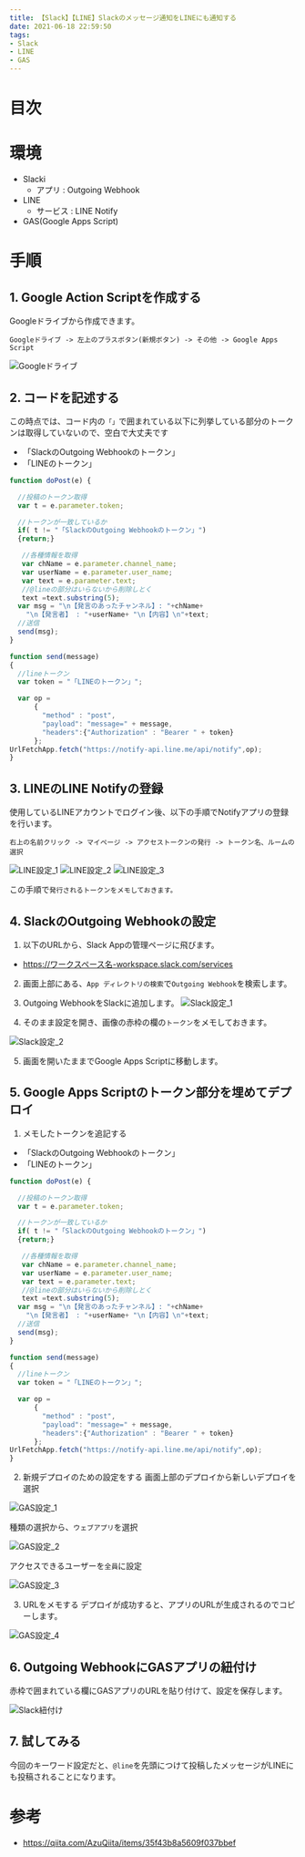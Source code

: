 ```yaml
---
title: 【Slack】【LINE】Slackのメッセージ通知をLINEにも通知する
date: 2021-06-18 22:59:50
tags:
- Slack
- LINE
- GAS
---
```

# 目次
<!-- toc -->
<!-- more -->

# 環境
- Slacki
  - アプリ : Outgoing Webhook
- LINE
  - サービス : LINE Notify
- GAS(Google Apps Script)

# 手順
## 1. Google Action Scriptを作成する
Googleドライブから作成できます。

```
Googleドライブ -> 左上のプラスボタン(新規ボタン) -> その他 -> Google Apps Script
```

![Googleドライブ](/2021/06/18/%E3%80%90Slack%E3%80%91%E3%80%90LINE%E3%80%91Slack%E3%81%AE%E3%83%A1%E3%83%83%E3%82%BB%E3%83%BC%E3%82%B8%E9%80%9A%E7%9F%A5%E3%82%92LINE%E3%81%AB%E3%82%82%E9%80%9A%E7%9F%A5%E3%81%99%E3%82%8B/Google%E3%83%89%E3%83%A9%E3%82%A4%E3%83%96.png "Googleドライブ")

## 2. コードを記述する
この時点では、コード内の`「」`で囲まれている以下に列挙している部分のトークンは取得していないので、空白で大丈夫です
- 「SlackのOutgoing Webhookのトークン」
- 「LINEのトークン」

```javascript
function doPost(e) {

  //投稿のトークン取得
  var t = e.parameter.token;

  //トークンが一致しているか
  if( t != "「SlackのOutgoing Webhookのトークン」")
  {return;}

   //各種情報を取得
   var chName = e.parameter.channel_name;
   var userName = e.parameter.user_name;
   var text = e.parameter.text;
   //@lineの部分はいらないから削除しとく
   text =text.substring(5);
  var msg = "\n【発言のあったチャンネル】: "+chName+
    "\n【発言者】 : "+userName+ "\n【内容】\n"+text;
  //送信
  send(msg);
}

function send(message)
{
  //lineトークン
  var token = "「LINEのトークン」";

  var op =
      {
        "method" : "post",
        "payload": "message=" + message,
        "headers":{"Authorization" : "Bearer " + token}
      };
UrlFetchApp.fetch("https://notify-api.line.me/api/notify",op);
}
```

## 3. LINEのLINE Notifyの登録
使用しているLINEアカウントでログイン後、以下の手順でNotifyアプリの登録を行います。

```
右上の名前クリック -> マイページ -> アクセストークンの発行 -> トークン名、ルームの選択
```

![LINE設定_1](/2021/06/18/【Slack】【LINE】Slackのメッセージ通知をLINEにも通知する/LINE設定_1.png "LINE設定_1")
![LINE設定_2](/2021/06/18/【Slack】【LINE】Slackのメッセージ通知をLINEにも通知する/LINE設定_2.png "LINE設定_2")
![LINE設定_3](/2021/06/18/【Slack】【LINE】Slackのメッセージ通知をLINEにも通知する/LINE設定_3.png "LINE設定_3")

この手順で`発行されるトークンをメモしておきます。`

## 4. SlackのOutgoing Webhookの設定
1. 以下のURLから、Slack Appの管理ページに飛びます。
- https://ワークスペース名-workspace.slack.com/services

2. 画面上部にある、`App ディレクトリの検索`で`Outgoing Webhook`を検索します。

3. Outgoing WebhookをSlackに追加します。
![Slack設定_1](/2021/06/18/【Slack】【LINE】Slackのメッセージ通知をLINEにも通知する/Slack設定_1.png "Slack設定_1")

4. そのまま設定を開き、画像の赤枠の欄の`トークン`をメモしておきます。

![Slack設定_2](/2021/06/18/【Slack】【LINE】Slackのメッセージ通知をLINEにも通知する/Slack設定_2.png "Slack設定_2")

5. 画面を開いたままでGoogle Apps Scriptに移動します。

## 5. Google Apps Scriptのトークン部分を埋めてデプロイ
1. メモしたトークンを追記する
  - 「SlackのOutgoing Webhookのトークン」
  - 「LINEのトークン」

```javascript
function doPost(e) {

  //投稿のトークン取得
  var t = e.parameter.token;

  //トークンが一致しているか
  if( t != "「SlackのOutgoing Webhookのトークン」")
  {return;}

   //各種情報を取得
   var chName = e.parameter.channel_name;
   var userName = e.parameter.user_name;
   var text = e.parameter.text;
   //@lineの部分はいらないから削除しとく
   text =text.substring(5);
  var msg = "\n【発言のあったチャンネル】: "+chName+
    "\n【発言者】 : "+userName+ "\n【内容】\n"+text;
  //送信
  send(msg);
}

function send(message)
{
  //lineトークン
  var token = "「LINEのトークン」";

  var op =
      {
        "method" : "post",
        "payload": "message=" + message,
        "headers":{"Authorization" : "Bearer " + token}
      };
UrlFetchApp.fetch("https://notify-api.line.me/api/notify",op);
}
```

2. 新規デプロイのための設定をする
画面上部のデプロイから新しいデプロイを選択

![GAS設定_1](/2021/06/18/【Slack】【LINE】Slackのメッセージ通知をLINEにも通知する/GAS設定_1.png "GAS設定_1")

種類の選択から、`ウェブアプリ`を選択

![GAS設定_2](/2021/06/18/【Slack】【LINE】Slackのメッセージ通知をLINEにも通知する/GAS設定_2.png "GAS設定_2")

アクセスできるユーザーを`全員`に設定

![GAS設定_3](/2021/06/18/【Slack】【LINE】Slackのメッセージ通知をLINEにも通知する/GAS設定_3.png "GAS設定_3")

3. URLをメモする
デプロイが成功すると、アプリのURLが生成されるのでコピーします。

![GAS設定_4](/2021/06/18/【Slack】【LINE】Slackのメッセージ通知をLINEにも通知する/GAS設定_4.png "GAS設定_4")

## 6. Outgoing WebhookにGASアプリの紐付け
赤枠で囲まれている欄にGASアプリのURLを貼り付けて、設定を保存します。

![Slack紐付け](/2021/06/18/【Slack】【LINE】Slackのメッセージ通知をLINEにも通知する/Slack紐付け.png "Slack紐付け")

## 7. 試してみる
今回のキーワード設定だと、`@line`を先頭につけて投稿したメッセージがLINEにも投稿されることになります。


# 参考
- https://qiita.com/AzuQiita/items/35f43b8a5609f037bbef
